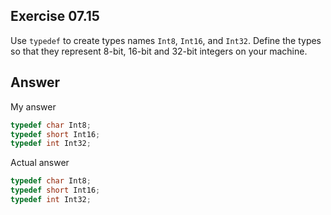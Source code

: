 ## Exercise 07.15
Use ```typedef``` to create types names ```Int8```, ```Int16```, and ```Int32```. Define the types so that they represent 8-bit, 16-bit and 32-bit integers on your machine.

## Answer
My answer
```C
typedef char Int8;
typedef short Int16;
typedef int Int32;
```

Actual answer
```C
typedef char Int8;
typedef short Int16;
typedef int Int32;
```
